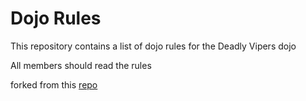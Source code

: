 Dojo Rules
==========

This repository contains a list of dojo rules for the Deadly Vipers dojo

All members should read the rules

forked from this [repo](https://github.com/deadlyvipers)
